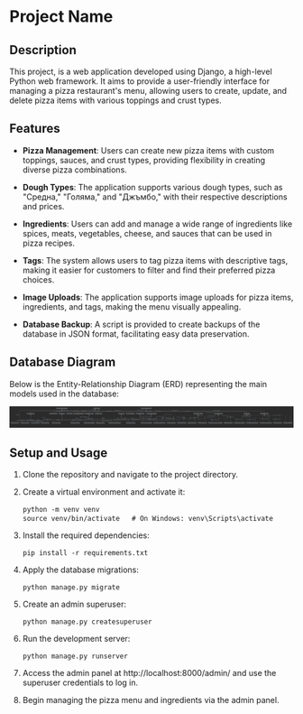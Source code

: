 # Project Name

## Description

This project, is a web application developed using Django, a high-level Python web framework. It aims to provide a user-friendly interface for managing a pizza restaurant's menu, allowing users to create, update, and delete pizza items with various toppings and crust types.

## Features

- **Pizza Management**: Users can create new pizza items with custom toppings, sauces, and crust types, providing flexibility in creating diverse pizza combinations.

- **Dough Types**: The application supports various dough types, such as "Средна," "Голяма," and "Джъмбо," with their respective descriptions and prices.

- **Ingredients**: Users can add and manage a wide range of ingredients like spices, meats, vegetables, cheese, and sauces that can be used in pizza recipes.

- **Tags**: The system allows users to tag pizza items with descriptive tags, making it easier for customers to filter and find their preferred pizza choices.

- **Image Uploads**: The application supports image uploads for pizza items, ingredients, and tags, making the menu visually appealing.

- **Database Backup**: A script is provided to create backups of the database in JSON format, facilitating easy data preservation.

## Database Diagram

Below is the Entity-Relationship Diagram (ERD) representing the main models used in the database:

![Database Diagram](https://github.com/ceo-py/Ipizza/blob/master/diagram_db.png)

## Setup and Usage

1. Clone the repository and navigate to the project directory.

2. Create a virtual environment and activate it:

   ```
   python -m venv venv
   source venv/bin/activate   # On Windows: venv\Scripts\activate
   ```

3. Install the required dependencies:

   ```
   pip install -r requirements.txt
   ```

4. Apply the database migrations:

   ```
   python manage.py migrate
   ```

5. Create an admin superuser:

   ```
   python manage.py createsuperuser
   ```

6. Run the development server:

   ```
   python manage.py runserver
   ```

7. Access the admin panel at http://localhost:8000/admin/ and use the superuser credentials to log in.

8. Begin managing the pizza menu and ingredients via the admin panel.
